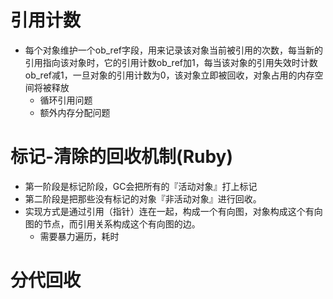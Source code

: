 # 引用计数
- 每个对象维护一个ob_ref字段，用来记录该对象当前被引用的次数，每当新的引用指向该对象时，它的引用计数ob_ref加1，每当该对象的引用失效时计数ob_ref减1，一旦对象的引用计数为0，该对象立即被回收，对象占用的内存空间将被释放
    - 循环引用问题
    - 额外内存分配问题

# 标记-清除的回收机制(Ruby)
- 第一阶段是标记阶段，GC会把所有的『活动对象』打上标记
- 第二阶段是把那些没有标记的对象『非活动对象』进行回收。
- 实现方式是通过引用（指针）连在一起，构成一个有向图，对象构成这个有向图的节点，而引用关系构成这个有向图的边。
    - 需要暴力遍历，耗时

# 分代回收